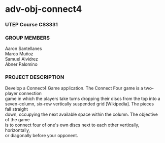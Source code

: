 # adv-obj-connect4
### UTEP Course CS3331 

### GROUP MEMBERS 
  Aaron Santellanes  
  Marco Muñoz  
  Samuel Alvidrez  
  Abner Palomino  

### PROJECT DESCRIPTION
Develop a Connect4 Game application. The Connect	Four	game	is	a	two-player	connection  
game	in	which	the	players	take turns	dropping	their	discs	from	the	top	into	a	  
seven-column,	six-row	vertically suspended	grid	[Wikipedia].	The	pieces	fall	straight  
down,	occupying	the next available	space	within	the	column.	The	objective	of	the	game  
is	to	connect	four	of one's	own	discs	next	to	each	other	vertically,	horizontally,  
or	diagonally	before	your opponent.

